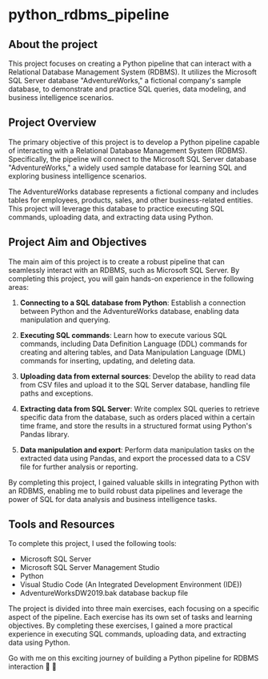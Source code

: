 # python_rdbms_pipeline

## About the project
This project focuses on creating a Python pipeline that can interact with a Relational Database Management System (RDBMS). It utilizes the Microsoft SQL Server database "AdventureWorks," a fictional company's sample database, to demonstrate and practice SQL queries, data modeling, and business intelligence scenarios.

## Project Overview
The primary objective of this project is to develop a Python pipeline capable of interacting with a Relational Database Management System (RDBMS). Specifically, the pipeline will connect to the Microsoft SQL Server database "AdventureWorks," a widely used sample database for learning SQL and exploring business intelligence scenarios.

The AdventureWorks database represents a fictional company and includes tables for employees, products, sales, and other business-related entities. This project will leverage this database to practice executing SQL commands, uploading data, and extracting data using Python.

## Project Aim and Objectives
The main aim of this project is to create a robust pipeline that can seamlessly interact with an RDBMS, such as Microsoft SQL Server. By completing this project, you will gain hands-on experience in the following areas:

1. **Connecting to a SQL database from Python**: Establish a connection between Python and the AdventureWorks database, enabling data manipulation and querying.

2. **Executing SQL commands**: Learn how to execute various SQL commands, including Data Definition Language (DDL) commands for creating and altering tables, and Data Manipulation Language (DML) commands for inserting, updating, and deleting data.

3. **Uploading data from external sources**: Develop the ability to read data from CSV files and upload it to the SQL Server database, handling file paths and exceptions.

4. **Extracting data from SQL Server**: Write complex SQL queries to retrieve specific data from the database, such as orders placed within a certain time frame, and store the results in a structured format using Python's Pandas library.

5. **Data manipulation and export**: Perform data manipulation tasks on the extracted data using Pandas, and export the processed data to a CSV file for further analysis or reporting.

By completing this project, I gained valuable skills in integrating Python with an RDBMS, enabling me to build robust data pipelines and leverage the power of SQL for data analysis and business intelligence tasks.

## Tools and Resources
To complete this project, I used the following tools:

- Microsoft SQL Server
- Microsoft SQL Server Management Studio
- Python
- Visual Studio Code (An Integrated Development Environment (IDE))
- AdventureWorksDW2019.bak database backup file

The project is divided into three main exercises, each focusing on a specific aspect of the pipeline. Each exercise has its own set of tasks and learning objectives. By completing these exercises, I gained a more practical experience in executing SQL commands, uploading data, and extracting data using Python.

Go with me on this exciting journey of building a Python pipeline for RDBMS interaction  🙂 🙂
